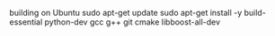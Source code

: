 building on Ubuntu
sudo apt-get update
sudo apt-get install -y build-essential python-dev gcc g++ git cmake libboost-all-dev
